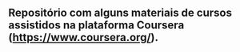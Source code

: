 ## Repositório com alguns materiais de cursos assistidos na plataforma Coursera (https://www.coursera.org/).
